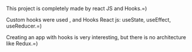 This project is completely made by react JS and Hooks.=)

Custom hooks were used , and Hooks React js: useState, useEffect, useReducer.=)

Creating an app with hooks is very interesting, but there is no architecture like Redux.=)

